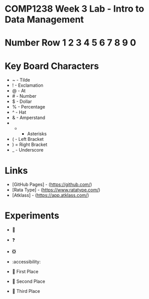 # COMP1238 Week 3 Lab - Intro to Data Management

# Number Row 1 2 3 4 5 6 7 8 9 0

# Key Board Characters
  - ~ - Tilde
  - ! - Exclamation
  - @ - At
  - \# - Number
  - $ - Dollar
  - % - Percentage
  - ^ - Hat
  - & - Amperstand
  - * - Asterisks
  - ( - Left Bracket
  - ) = Right Bracket
  - _ - Underscore
 
# Links
- [GitHub Pages] - (https://github.com/)
- [Rata Type] - (https://www.ratatype.com/)
- [Atklass] - (https://app.atklass.com/)
  
# Experiments
- :punch:
- ❓
- ❎
- :accessibility:

- 🥇 First Place
- 🥈 Second Place
- 🥉 Third Place
